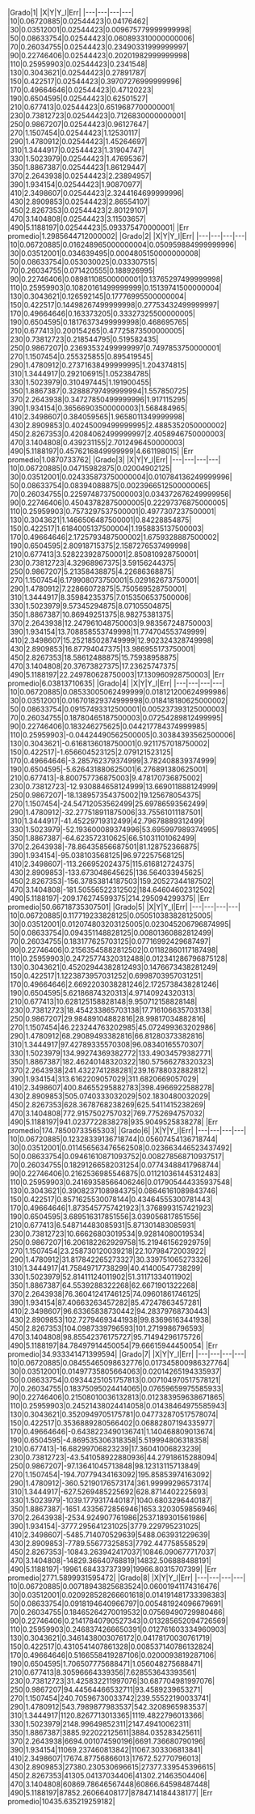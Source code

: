 |Grado|1||X|Y|Y_l|Err||---|---|---|---||10|0.06720885|0.02544423|0.04176462||30|0.03512001|0.02544423|0.009675779999999998||50|0.08633754|0.02544423|0.060893310000000006||70|0.26034755|0.02544423|0.23490331999999997||90|0.22746406|0.02544423|0.20201982999999998||110|0.25959903|0.02544423|0.2341548||130|0.3043621|0.02544423|0.27891787||150|0.422517|0.02544423|0.39707276999999996||170|0.49664646|0.02544423|0.47120223||190|0.6504595|0.02544423|0.62501527||210|0.677413|0.02544423|0.6519687700000001||230|0.73812723|0.02544423|0.7126830000000001||250|0.9867207|0.02544423|0.96127647||270|1.1507454|0.02544423|1.12530117||290|1.4780912|0.02544423|1.45264697||310|1.3444917|0.02544423|1.31904747||330|1.5023979|0.02544423|1.47695367||350|1.8867387|0.02544423|1.86129447||370|2.2643938|0.02544423|2.23894957||390|1.934154|0.02544423|1.90870977||410|2.3498607|0.02544423|2.3244164699999996||430|2.8909853|0.02544423|2.86554107||450|2.8267353|0.02544423|2.80129107||470|3.1404808|0.02544423|3.11503657||490|5.1188197|0.02544423|5.093375470000001||Err promedio|1.2985644712000002||Grado|2||X|Y|Y_l|Err||---|---|---|---||10|0.06720885|0.016248965000000004|0.050959884999999996||30|0.03512001|0.034639495|0.0004805150000000008||50|0.08633754|0.053030025|0.033307515||70|0.26034755|0.071420555|0.188926995||90|0.22746406|0.08981108500000001|0.13765297499999998||110|0.25959903|0.10820161499999999|0.15139741500000004||130|0.3043621|0.126592145|0.17776995500000004||150|0.422517|0.14498267499999998|0.27753432499999997||170|0.49664646|0.163373205|0.33327325500000005||190|0.6504595|0.18176373499999998|0.468695765||210|0.677413|0.200154265|0.47725873500000005||230|0.73812723|0.218544795|0.519582435||250|0.9867207|0.23693532499999997|0.7497853750000001||270|1.1507454|0.255325855|0.895419545||290|1.4780912|0.27371638499999995|1.204374815||310|1.3444917|0.292106915|1.052384785||330|1.5023979|0.310497445|1.191900455||350|1.8867387|0.32888797499999994|1.557850725||370|2.2643938|0.34727850499999996|1.917115295||390|1.934154|0.36566903500000003|1.568484965||410|2.3498607|0.384059565|1.9658011349999998||430|2.8909853|0.40245009499999995|2.4885352050000002||450|2.8267353|0.42084062499999997|2.4058946750000003||470|3.1404808|0.439231155|2.7012496450000003||490|5.1188197|0.4576216849999999|4.661198015||Err promedio|1.0870733762||Grado|3||X|Y|Y_l|Err||---|---|---|---||10|0.06720885|0.04715982875|0.02004902125||30|0.03512001|0.024335873750000004|0.010784136249999996||50|0.08633754|0.08394088875|0.0023966512500000065||70|0.26034755|0.22597487375000003|0.034372676249999956||90|0.22746406|0.45043782875000005|0.22297376875000005||110|0.25959903|0.7573297537500001|0.4977307237500001||130|0.3043621|1.1466506487500001|0.84228854875||150|0.422517|1.6184005137500004|1.1958835137500003||170|0.49664646|2.1725793487500002|1.6759328887500002||190|0.6504595|2.80918715375|2.1587276537499998||210|0.677413|3.528223928750001|2.850810928750001||230|0.73812723|4.32968967375|3.59156244375||250|0.9867207|5.21358438875|4.22686368875||270|1.1507454|6.179908073750001|5.029162673750001||290|1.4780912|7.22866072875|5.750569528750001||310|1.3444917|8.35984235375|7.0153506537500006||330|1.5023979|9.57345294875|8.07105504875||350|1.8867387|10.86949251375|8.98275381375||370|2.2643938|12.247961048750003|9.983567248750003||390|1.934154|13.708858553749998|11.774704553749999||410|2.3498607|15.252185028749999|12.902324328749998||430|2.8909853|16.87794047375|13.986955173750001||450|2.8267353|18.58612488875|15.75938958875||470|3.1404808|20.37673827375|17.23625747375||490|5.1188197|22.249780628750003|17.130960928750003||Err promedio|6.03813710635||Grado|4||X|Y|Y_l|Err||---|---|---|---||10|0.06720885|0.08533005062499999|0.018121200624999986||30|0.03512001|0.016701829374999998|0.018418180625000002||50|0.08633754|0.09157493312500001|0.005237393125000003||70|0.26034755|0.18780465187500003|0.07254289812499995||90|0.22746406|0.183246275625|0.044217784374999985||110|0.25959903|-0.04424490562500005|0.30384393562500006||130|0.3043621|-0.6168136018750001|0.9211757018750002||150|0.422517|-1.656604523125|2.079121523125||170|0.49664646|-3.285762379374999|3.782408839374999||190|0.6504595|-5.626431880625001|6.276891380625001||210|0.677413|-8.800757736875003|9.478170736875002||230|0.73812723|-12.930884658124999|13.669011888124999||250|0.9867207|-18.138957354375002|19.125678054375||270|1.1507454|-24.54712053562499|25.69786593562499||290|1.4780912|-32.277518911875006|33.75561011187501||310|1.3444917|-41.45229719312499|42.79678889312499||330|1.5023979|-52.193600089374996|53.695997989374995||350|1.8867387|-64.623572310625|66.51031101062499||370|2.2643938|-78.86435856687501|81.128752366875||390|1.934154|-95.038103568125|96.972257568125||410|2.3498607|-113.266952024375|115.616812724375||430|2.8909853|-133.673048645625|136.564033945625||450|2.8267353|-156.37853814187503|159.20527344187502||470|3.1404808|-181.50556522312502|184.64604602312502||490|5.1188197|-209.176274599375|214.295094299375||Err promedio|50.66718735307501||Grado|5||X|Y|Y_l|Err||---|---|---|---||10|0.06720885|0.117719233828125|0.050510383828125005||30|0.03512001|0.012074803203125005|0.023045206796874995||50|0.08633754|0.094351148828125|0.00801360882812499||70|0.26034755|0.183177625703125|0.07716992429687497||90|0.22746406|0.21563545882812502|0.01182860117187498||110|0.25959903|0.24725774320312488|0.012341286796875128||130|0.3043621|0.45202944382812493|0.1476673438281249||150|0.422517|1.1223873957031252|0.6998703957031251||170|0.49664646|2.6692203038281246|2.1725738438281246||190|0.6504595|5.62186874320313|4.97140924320313||210|0.677413|10.628125158828148|9.950712158828148||230|0.73812723|18.454233865703138|17.716106635703138||250|0.9867207|29.98489104882816|28.99817034882816||270|1.1507454|46.223244763202985|45.072499363202986||290|1.4780912|68.29089493382816|66.81280373382816||310|1.3444917|97.42789335570308|96.08340165570307||330|1.5023979|134.99274369382772|133.49034579382771||350|1.8867387|182.46240148320322|180.57566278320323||370|2.2643938|241.4322741288281|239.16788032882812||390|1.934154|313.6162209057029|311.6820669057029||410|2.3498607|400.84655295882783|398.4966922588278||430|2.8909853|505.0740333032029|502.1830480032029||450|2.8267353|628.3678768238269|625.5411415238269||470|3.1404808|772.9157502757032|769.7752694757032||490|5.1188197|941.0237722838278|935.9049525838278||Err promedio|174.78500733565303||Grado|6||X|Y|Y_l|Err||---|---|---|---||10|0.06720885|0.12328339136718744|0.05607454136718744||30|0.03512001|0.011456563476562508|0.023663446523437492||50|0.08633754|0.09461610871093752|0.008278568710937517||70|0.26034755|0.18291266582031254|0.07743488417968744||90|0.22746406|0.2162536985546875|0.011210361445312483||110|0.25959903|0.24169358566406246|0.017905444335937548||130|0.3043621|0.3908237108984375|0.08646161089843746||150|0.422517|0.8571625530078144|0.43464555300781443||170|0.49664646|1.8735457757421923|1.3768993157421923||190|0.6504595|3.689516317851556|3.039056817851556||210|0.677413|6.548714483085931|5.871301483085931||230|0.73812723|10.66626803019534|9.92814080019534||250|0.9867207|16.206182262929758|15.219461562929759||270|1.1507454|23.258730120039218|22.10798472003922||290|1.4780912|31.817842265273327|30.339751065273326||310|1.3444917|41.75849717738299|40.41400547738299||330|1.5023979|52.81411124011902|51.31171334011902||350|1.8867387|64.5539288322268|62.6671901322268||370|2.2643938|76.36041241746125|74.09601861746125||390|1.934154|87.40663263457282|85.47247863457281||410|2.3498607|96.63365838730442|94.28379768730443||430|2.8909853|102.72794693441938|99.83696163441938||450|2.8267353|104.0987339796593|101.2719986796593||470|3.1404808|98.85542376175727|95.71494296175726||490|5.1188197|84.78497914450054|79.66615944450054||Err promedio|34.933341471399594||Grado|7||X|Y|Y_l|Err||---|---|---|---||10|0.06720885|0.08455465098632776|0.017345800986327764||30|0.03512001|0.01497735805664063|0.02014265194335937||50|0.08633754|0.09344251051757813|0.007104970517578121||70|0.26034755|0.18375095024414065|0.07659659975585933||90|0.22746406|0.21508010036132813|0.012383959638671865||110|0.25959903|0.24521438024414058|0.01438464975585943||130|0.3043621|0.3520949705175781|0.047732870517578074||150|0.422517|0.3536889280566402|0.06882807194335977||170|0.49664646|-0.6438223490136741|1.140468809013674||190|0.6504595|-4.869535306318358|5.519994806318358||210|0.677413|-16.68299706823239|17.36041006823239||230|0.73812723|-43.541058922880936|44.27918615288094||250|0.9867207|-97.13641045713848|98.12313115713849||270|1.1507454|-194.70779434163092|195.85853974163092||290|1.4780912|-360.52190176573174|361.99999296573174||310|1.3444917|-627.5269485225692|628.8714402225693||330|1.5023979|-1039.1779317440187|1040.6803296440187||350|1.8867387|-1651.4335672856946|1653.3203059856946||370|2.2643938|-2534.924907761986|2537.189301561986||390|1.934154|-3777.295641231025|3779.229795231025||410|2.3498607|-5485.714070529639|5488.063931229639||430|2.8909853|-7789.55677325853|7792.447758558529||450|2.8267353|-10843.263942417037|10846.090677717037||470|3.1404808|-14829.36640768819|14832.506888488191||490|5.1188197|-19961.68433737399|19966.80315707399||Err promedio|2771.5899931595472||Grado|8||X|Y|Y_l|Err||---|---|---|---||10|0.06720885|0.00718943825683524|0.06001941174316476||30|0.03512001|0.020928528266601618|0.014191481733398383||50|0.08633754|0.0918194640966797|0.005481924096679691||70|0.26034755|0.18465264270019532|0.07569490729980466||90|0.22746406|0.21417840790527343|0.013285652094726569||110|0.25959903|0.2468374266650391|0.012761603334960903||130|0.3043621|0.3461438003076172|0.04178170030761719||150|0.422517|0.4310541407861328|0.008537140786132824||170|0.49664646|0.5166558419287106|0.0200093819287106||190|0.6504595|1.706507775688471|1.056048275688471||210|0.677413|8.30596664339356|7.628553643393561||230|0.73812723|31.425832211997076|30.687704981997076||250|0.9867207|94.44564466532711|93.4589239653271||270|1.1507454|240.70596730033742|239.55522190033741||290|1.4780912|543.7989877983537|542.3208965983537||310|1.3444917|1120.8267713013365|1119.4822796013366||330|1.5023979|2148.99649852311|2147.49410062311||350|1.8867387|3885.922022125611|3884.035283425611||370|2.2643938|6694.001074590196|6691.736680790196||390|1.934154|11069.237460813842|11067.303306813841||410|2.3498607|17674.87756866013|17672.52770796013||430|2.8909853|27380.230530696615|27377.339545396615||450|2.8267353|41305.04137034406|41302.21463504406||470|3.1404808|60869.78646567448|60866.64598487448||490|5.1188197|87852.26066408177|87847.14184438177||Err promedio|10435.635219259182|